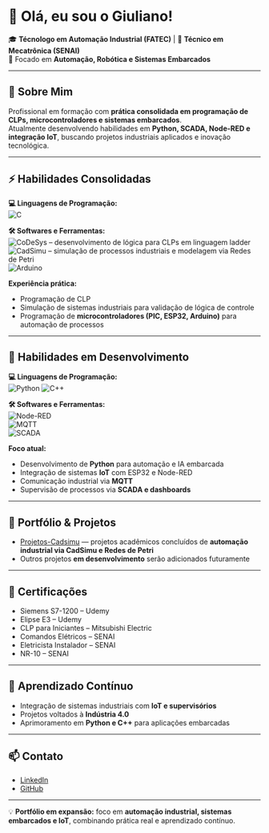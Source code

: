 # 👋 Olá, eu sou o Giuliano!

🎓 **Técnologo em Automação Industrial (FATEC)** | 🔧 **Técnico em Mecatrônica (SENAI)**  
🚀 Focado em **Automação, Robótica e Sistemas Embarcados**

---

## 🧠 Sobre Mim

Profissional em formação com **prática consolidada em programação de CLPs, microcontroladores e sistemas embarcados**.  
Atualmente desenvolvendo habilidades em **Python, SCADA, Node-RED e integração IoT**, buscando projetos industriais aplicados e inovação tecnológica.

---

## ⚡ Habilidades Consolidadas

**💻 Linguagens de Programação:**  
![C](https://img.shields.io/badge/C-%2300599C.svg?style=for-the-badge&logo=c&logoColor=white)

**🛠 Softwares e Ferramentas:**  
![CoDeSys](https://img.shields.io/badge/CoDeSys-%23E60012.svg?style=for-the-badge) – desenvolvimento de lógica para CLPs em linguagem ladder
![CadSimu](https://img.shields.io/badge/CadSimu-%230080C0.svg?style=for-the-badge) – simulação de processos industriais e modelagem via Redes de Petri  
![Arduino](https://img.shields.io/badge/Arduino-%2300999C.svg?style=for-the-badge)

**Experiência prática:**  
- Programação de CLP  
- Simulação de sistemas industriais para validação de lógica de controle  
- Programação de **microcontroladores (PIC, ESP32, Arduino)** para automação de processos  

---

## 🧩 Habilidades em Desenvolvimento

**💻 Linguagens de Programação:**  
![Python](https://img.shields.io/badge/Python-%2314354C.svg?style=for-the-badge&logo=python&logoColor=white)
![C++](https://img.shields.io/badge/C++-%2300599C.svg?style=for-the-badge&logo=c%2B%2B&logoColor=white)

**🛠 Softwares e Ferramentas:**  
![Node-RED](https://img.shields.io/badge/Node--RED-%23E23237.svg?style=for-the-badge)  
![MQTT](https://img.shields.io/badge/MQTT-%23FF6F00.svg?style=for-the-badge)  
![SCADA](https://img.shields.io/badge/SCADA-%230080C0.svg?style=for-the-badge)

**Foco atual:**  
- Desenvolvimento de **Python** para automação e IA embarcada  
- Integração de sistemas **IoT** com ESP32 e Node-RED  
- Comunicação industrial via **MQTT**  
- Supervisão de processos via **SCADA e dashboards**  

---

## 📂 Portfólio & Projetos

- [Projetos-Cadsimu](https://github.com/Giuliano1127/Projetos-Cadsimu) — projetos acadêmicos concluídos de **automação industrial via CadSimu e Redes de Petri**  
- Outros projetos **em desenvolvimento** serão adicionados futuramente  

---

## 📜 Certificações

- Siemens S7-1200 – Udemy  
- Elipse E3 – Udemy  
- CLP para Iniciantes – Mitsubishi Electric  
- Comandos Elétricos – SENAI  
- Eletricista Instalador – SENAI  
- NR-10 – SENAI  

---

## 🌱 Aprendizado Contínuo

- Integração de sistemas industriais com **IoT e supervisórios**  
- Projetos voltados à **Indústria 4.0**  
- Aprimoramento em **Python e C++** para aplicações embarcadas  

---

## 📫 Contato

- [LinkedIn](https://www.linkedin.com/in/giuliano-barone-6a3a67249)  
- [GitHub](https://github.com/Giuliano1127)  

---

💡 **Portfólio em expansão:** foco em **automação industrial, sistemas embarcados e IoT**, combinando prática real e aprendizado contínuo.
